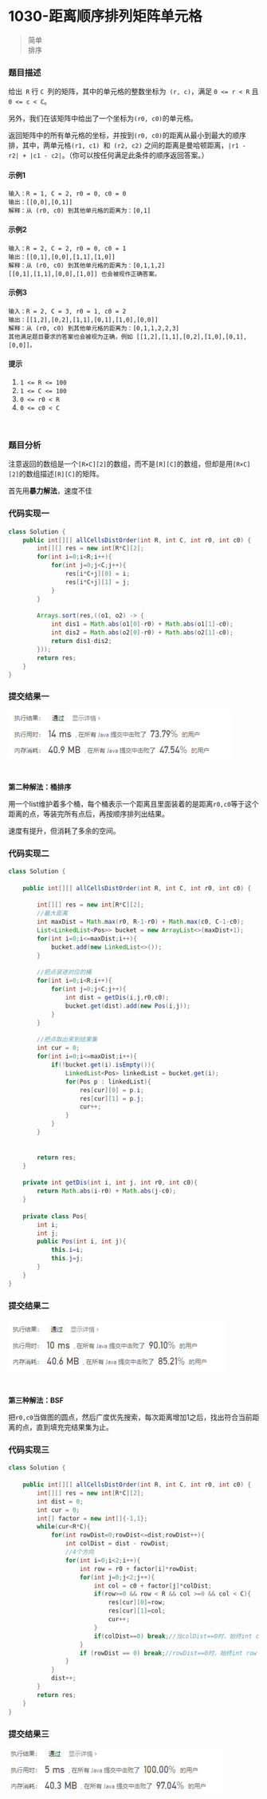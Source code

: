 # 1030-距离顺序排列矩阵单元格

>简单  
>排序

### 题目描述

给出` R` 行 `C `列的矩阵，其中的单元格的整数坐标为` (r, c)`，满足 `0 <= r < R` 且` 0 <= c < C`。

另外，我们在该矩阵中给出了一个坐标为` (r0, c0) `的单元格。

返回矩阵中的所有单元格的坐标，并按到` (r0, c0) `的距离从最小到最大的顺序排，其中，两单元格`(r1, c1) `和` (r2, c2)` 之间的距离是曼哈顿距离，`|r1 - r2| + |c1 - c2|`。（你可以按任何满足此条件的顺序返回答案。）


#### 示例1

```
输入：R = 1, C = 2, r0 = 0, c0 = 0
输出：[[0,0],[0,1]]
解释：从 (r0, c0) 到其他单元格的距离为：[0,1]
```

#### 示例2

```
输入：R = 2, C = 2, r0 = 0, c0 = 1
输出：[[0,1],[0,0],[1,1],[1,0]]
解释：从 (r0, c0) 到其他单元格的距离为：[0,1,1,2]
[[0,1],[1,1],[0,0],[1,0]] 也会被视作正确答案。
```

#### 示例3

```
输入：R = 2, C = 3, r0 = 1, c0 = 2
输出：[[1,2],[0,2],[1,1],[0,1],[1,0],[0,0]]
解释：从 (r0, c0) 到其他单元格的距离为：[0,1,1,2,2,3]
其他满足题目要求的答案也会被视为正确，例如 [[1,2],[1,1],[0,2],[1,0],[0,1],[0,0]]。
```

#### 提示

1. `1 <= R <= 100`
2. `1 <= C <= 100`
3. `0 <= r0 < R`
4. `0 <= c0 < C`

</br>

### 题目分析

注意返回的数组是一个`[R×C][2]`的数组，而不是`[R][C]`的数组，但却是用`[R×C][2]`的数组描述`[R][C]`的矩阵。

首先用**暴力解法**，速度不佳

### 代码实现一

```java
class Solution {
    public int[][] allCellsDistOrder(int R, int C, int r0, int c0) {
        int[][] res = new int[R*C][2];
        for(int i=0;i<R;i++){
            for(int j=0;j<C;j++){
                res[i*C+j][0] = i;
                res[i*C+j][1] = j;
            }
        }

        Arrays.sort(res,((o1, o2) -> {
            int dis1 = Math.abs(o1[0]-r0) + Math.abs(o1[1]-c0);
            int dis2 = Math.abs(o2[0]-r0) + Math.abs(o2[1]-c0);
            return dis1-dis2;
        }));
        return res;
    }
}
```

### 提交结果一

![1030提交结果图1](https://github.com/hinkleung/leetcode/blob/main/1030-距离顺序排列矩阵单元格/1030-result1.png)

</br>

**第二种解法：桶排序**

用一个list维护着多个桶，每个桶表示一个距离且里面装着的是距离`r0,c0`等于这个距离的点，等装完所有点后，再按顺序排列出结果。

速度有提升，但消耗了多余的空间。


### 代码实现二

```java
class Solution {

    public int[][] allCellsDistOrder(int R, int C, int r0, int c0) {

        int[][] res = new int[R*C][2];
        //最大距离
        int maxDist = Math.max(r0, R-1-r0) + Math.max(c0, C-1-c0);
        List<LinkedList<Pos>> bucket = new ArrayList<>(maxDist+1);
        for(int i=0;i<=maxDist;i++){
            bucket.add(new LinkedList<>());
        }

        //把点装进对应的桶
        for(int i=0;i<R;i++){
            for(int j=0;j<C;j++){
                int dist = getDis(i,j,r0,c0);
                bucket.get(dist).add(new Pos(i,j));
            }
        }

        //把点取出来到结果集
        int cur = 0;
        for(int i=0;i<=maxDist;i++){
            if(!bucket.get(i).isEmpty()){
                LinkedList<Pos> linkedList = bucket.get(i);
                for(Pos p : linkedList){
                    res[cur][0] = p.i;
                    res[cur][1] = p.j;
                    cur++;
                }
            }
        }


        return res;
    }

    private int getDis(int i, int j, int r0, int c0){
        return Math.abs(i-r0) + Math.abs(j-c0);
    }

    private class Pos{
        int i;
        int j;
        public Pos(int i, int j){
            this.i=i;
            this.j=j;
        }
    }
}
```

### 提交结果二

![1030提交结果图2](https://github.com/hinkleung/leetcode/blob/main/1030-距离顺序排列矩阵单元格/1030-result2.png)

</br>

**第三种解法：BSF**

把`r0,c0`当做图的圆点，然后广度优先搜索，每次距离增加1之后，找出符合当前距离的点，直到填充完结果集为止。

### 代码实现三

```java
class Solution {

    public int[][] allCellsDistOrder(int R, int C, int r0, int c0) {
        int[][] res = new int[R*C][2];
        int dist = 0;
        int cur = 0;
        int[] factor = new int[]{-1,1};
        while(cur<R*C){
            for(int rowDist=0;rowDist<=dist;rowDist++){
                int colDist = dist - rowDist;
                //4个方向
                for(int i=0;i<2;i++){
                    int row = r0 + factor[i]*rowDist;
                    for(int j=0;j<2;j++){
                        int col = c0 + factor[j]*colDist;
                        if(row>=0 && row < R && col >=0 && col < C){
                            res[cur][0]=row;
                            res[cur][1]=col;
                            cur++;
                        }
                        if(colDist==0) break;//当colDist==0时，始终int col = c0 + factor[j]*colDist = c0，遍历一次即可
                    }
                    if (rowDist == 0) break;//rowDist==0时，始终int row = r0 + factor[i]*rowDist = r0，遍历一次即可
                }
            }
            dist++;
        }
        return res;
    }   
}
```

### 提交结果三

![1030提交结果图3](https://github.com/hinkleung/leetcode/blob/main/1030-距离顺序排列矩阵单元格/1030-result3.png)